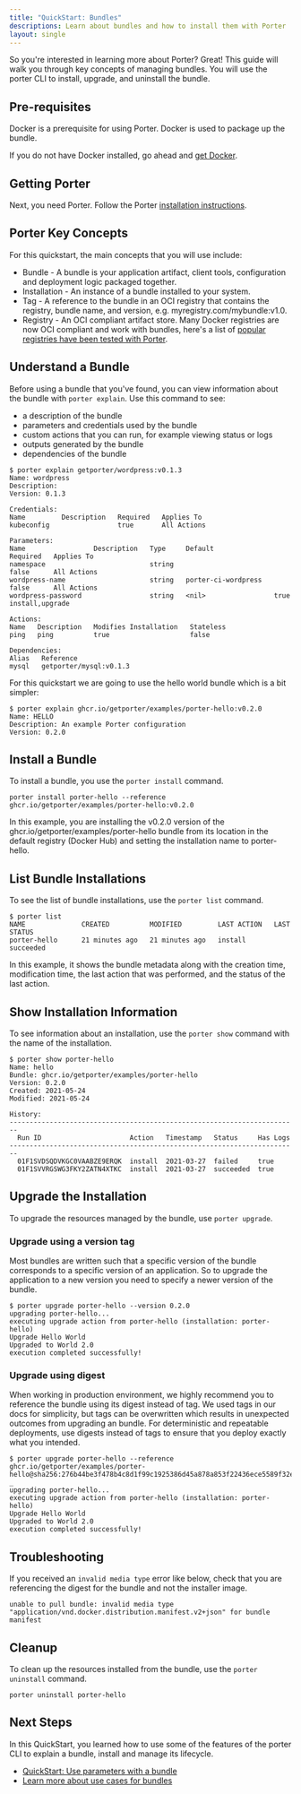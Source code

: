 ```yaml
---
title: "QuickStart: Bundles"
descriptions: Learn about bundles and how to install them with Porter
layout: single
---
```


So you're interested in learning more about Porter? Great! This guide will walk you through key concepts of managing bundles. You will use the porter CLI to install, upgrade, and uninstall the bundle.

## Pre-requisites

Docker is a prerequisite for using Porter. Docker is used to package up the bundle.

If you do not have Docker installed, go ahead and [get Docker](https://docs.docker.com/get-docker/).

## Getting Porter

Next, you need Porter. Follow the Porter [installation instructions](/install/).

## Porter Key Concepts

For this quickstart, the main concepts that you will use include:

- Bundle - A bundle is your application artifact, client tools, configuration and deployment logic packaged together.
- Installation - An instance of a bundle installed to your system.
- Tag - A reference to the bundle in an OCI registry that contains the registry, bundle name, and version, e.g. myregistry.com/mybundle:v1.0.
- Registry - An OCI compliant artifact store.
  Many Docker registries are now OCI compliant and work with bundles, here's a list of [popular registries have been tested with Porter](/compatible-registries).

## Understand a Bundle

Before using a bundle that you've found, you can view information about the bundle with `porter explain`.
Use this command to see:

- a description of the bundle
- parameters and credentials used by the bundle
- custom actions that you can run, for example viewing status or logs
- outputs generated by the bundle
- dependencies of the bundle

```console
$ porter explain getporter/wordpress:v0.1.3
Name: wordpress
Description:
Version: 0.1.3

Credentials:
Name         Description   Required   Applies To
kubeconfig                 true       All Actions

Parameters:
Name                 Description   Type     Default               Required   Applies To
namespace                          string                         false      All Actions
wordpress-name                     string   porter-ci-wordpress   false      All Actions
wordpress-password                 string   <nil>                 true       install,upgrade

Actions:
Name   Description   Modifies Installation   Stateless
ping   ping          true                    false

Dependencies:
Alias   Reference
mysql   getporter/mysql:v0.1.3
```

For this quickstart we are going to use the hello world bundle which is a bit simpler:

```console
$ porter explain ghcr.io/getporter/examples/porter-hello:v0.2.0
Name: HELLO
Description: An example Porter configuration
Version: 0.2.0
```

## Install a Bundle

To install a bundle, you use the `porter install` command.

```
porter install porter-hello --reference ghcr.io/getporter/examples/porter-hello:v0.2.0
```

In this example, you are installing the v0.2.0 version of the ghcr.io/getporter/examples/porter-hello bundle from its location in the default registry (Docker Hub) and setting the installation name to porter-hello.

## List Bundle Installations

To see the list of bundle installations, use the `porter list` command.

```console
$ porter list
NAME              CREATED          MODIFIED         LAST ACTION   LAST STATUS
porter-hello      21 minutes ago   21 minutes ago   install       succeeded
```

In this example, it shows the bundle metadata along with the creation time, modification time, the last action that was performed, and the status of the last action.

## Show Installation Information

To see information about an installation, use the `porter show` command with the name of the installation.

```console
$ porter show porter-hello
Name: hello
Bundle: ghcr.io/getporter/examples/porter-hello
Version: 0.2.0
Created: 2021-05-24
Modified: 2021-05-24

History:
------------------------------------------------------------------------
  Run ID                      Action   Timestamp   Status     Has Logs
------------------------------------------------------------------------
  01F1SVDSQDVKGC0VAABZE9ERQK  install  2021-03-27  failed     true
  01F1SVVRGSWG3FKY2ZATN4XTKC  install  2021-03-27  succeeded  true
```

## Upgrade the Installation

To upgrade the resources managed by the bundle, use `porter upgrade`.

### Upgrade using a version tag

Most bundles are written such that a specific version of the bundle corresponds to a specific version of an application.
So to upgrade the application to a new version you need to specify a newer version of the bundle.

```console
$ porter upgrade porter-hello --version 0.2.0
upgrading porter-hello...
executing upgrade action from porter-hello (installation: porter-hello)
Upgrade Hello World
Upgraded to World 2.0
execution completed successfully!
```

### Upgrade using digest

When working in production environment, we highly recommend you to reference the bundle using its digest instead of tag. We used tags in our docs for simplicity, but tags can be overwritten which results in unexpected outcomes from upgrading an bundle.
For deterministic and repeatable deployments, use digests instead of tags to ensure that you deploy exactly what you intended.

```console
$ porter upgrade porter-hello --reference ghcr.io/getporter/examples/porter-hello@sha256:276b44be3f478b4c8d1f99c1925386d45a878a853f22436ece5589f32e9df384
_
upgrading porter-hello...
executing upgrade action from porter-hello (installation: porter-hello)
Upgrade Hello World
Upgraded to World 2.0
execution completed successfully!
```

## Troubleshooting

If you received an `invalid media type` error like below, check that you are referencing the digest for the bundle and not the installer image.

```plain
unable to pull bundle: invalid media type "application/vnd.docker.distribution.manifest.v2+json" for bundle manifest
```

## Cleanup

To clean up the resources installed from the bundle, use the `porter uninstall` command.

```
porter uninstall porter-hello
```

## Next Steps

In this QuickStart, you learned how to use some of the features of the porter CLI to explain a bundle, install and manage its lifecycle.

- [QuickStart: Use parameters with a bundle](/quickstart/parameters/)
- [Learn more about use cases for bundles](/learning/#the-devil-is-in-the-deployments-bundle-use-cases)
